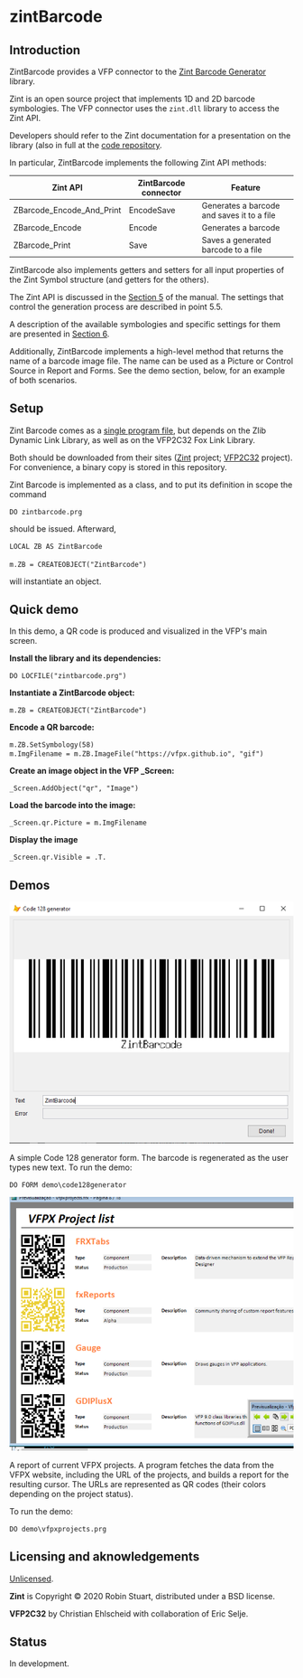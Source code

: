 # zintBarcode
## Introduction
ZintBarcode provides a VFP connector to the [Zint Barcode Generator](http://www.zint.org.uk/ "Zint Home") library.

Zint is an open source project that implements 1D and 2D barcode symbologies. The VFP connector uses the `zint.dll` library to access the Zint API.

Developers should refer to the Zint documentation for a presentation on the library (also in full at the [code repository](https://sourceforge.net/p/zint/code/ci/master/tree/docs/manual.txt "Full manual").

In particular, ZintBarcode implements the following Zint API methods:

| Zint API | ZintBarcode connector  | Feature |
|--|--|--|
| ZBarcode_Encode_And_Print | EncodeSave | Generates a barcode and saves it to a file |
| ZBarcode_Encode | Encode | Generates a barcode |
| ZBarcode_Print | Save | Saves a generated barcode to a file |

ZintBarcode also implements getters and setters for all input properties of the Zint Symbol structure (and getters for the others).

The Zint API is discussed in the [Section 5](http://www.zint.org.uk/Manual.aspx?type=p&page=5 "Using the API") of the manual. The settings that control the generation process are described in point 5.5.

A description of the available symbologies and specific settings for them are presented in [Section 6](http://www.zint.org.uk/Manual.aspx?type=p&page=6 "Using the API").

Additionally, ZintBarcode implements a high-level method that returns the name of a barcode image file. The name can be used as a Picture or Control Source in Report and Forms. See the demo section, below, for an example of both scenarios.

## Setup

Zint Barcode comes as a [single program file](src/zintbarcode.prg "ZintBarcode"), but depends on the Zlib Dynamic Link Library, as well as on the VFP2C32 Fox Link Library.

Both should be downloaded from their sites ([Zint](https://sourceforge.net/projects/zint/ "Zint") project; [VFP2C32](https://github.com/ChristianEhlscheid/vfp2c32 "VFP2C32") project). For convenience, a binary copy is stored in this repository.

Zint Barcode is implemented as a class, and to put its definition in scope the command

```foxpro
DO zintbarcode.prg
```

should be issued. Afterward,

```foxpro
LOCAL ZB AS ZintBarcode

m.ZB = CREATEOBJECT("ZintBarcode")
```

will instantiate an object.

## Quick demo

In this demo, a QR code is produced and visualized in the VFP's main screen.

**Install the library and its dependencies:**

```foxpro
DO LOCFILE("zintbarcode.prg")
```

**Instantiate a ZintBarcode object:**

```foxpro
m.ZB = CREATEOBJECT("ZintBarcode")
```

**Encode a QR barcode:**

```foxpro
m.ZB.SetSymbology(58)
m.ImgFilename = m.ZB.ImageFile("https://vfpx.github.io", "gif")
```

**Create an image object in the VFP _Screen:**

```foxpro
_Screen.AddObject("qr", "Image")
```

**Load the barcode into the image:**

```foxpro
_Screen.qr.Picture = m.ImgFilename
```

**Display the image**

```foxpro
_Screen.qr.Visible = .T.
```

## Demos

![Code 128 Generator](docs/c128.png "A simple Code 128 generator")

A simple Code 128 generator form. The barcode is regenerated as the user types new text. To run the demo:

```foxpro
DO FORM demo\code128generator
```

![VFPX projects](docs/qr.png "VFPX projects")

A report of current VFPX projects. A program fetches the data from the VFPX website, including the URL of the projects, and builds a report for the resulting cursor. The URLs are represented as QR codes (their colors depending on the project status).

To run the demo:

```foxpro
DO demo\vfpxprojects.prg
```

## Licensing and aknowledgements

[Unlicensed](UNLICENSE.md "Unlicense").

**Zint** is Copyright © 2020 Robin Stuart, distributed under a BSD license.

**VFP2C32** by Christian Ehlscheid with collaboration of Eric Selje.

## Status

In development.